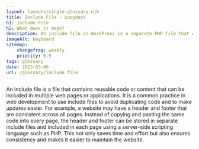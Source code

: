 ```yaml
--- 
layout: layouts/single-glossary.njk
title: Include File - Loopdash
h1: Include File
h2: What does it mean?
description: An include file in WordPress is a separate PHP file that can be included in other PHP files to reuse code and improve maintainability.
imageAlt: keyboard
sitemap:
	changefreq: weekly
	priority: 0.5
tags: glossary
date: 2023-03-06
url: /glossary/include file
---
```


An include file is a file that contains reusable code or content that can be included in multiple web pages or applications. It is a common practice in web development to use include files to avoid duplicating code and to make updates easier. For example, a website may have a header and footer that are consistent across all pages. Instead of copying and pasting the same code into every page, the header and footer can be stored in separate include files and included in each page using a server-side scripting language such as PHP. This not only saves time and effort but also ensures consistency and makes it easier to maintain the website.

